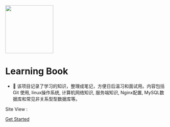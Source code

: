 <img width="150px" src="../_media/LogoMakr_6ln8tC.png">

# Learning Book

- 🍅 该项目记录了学习的知识，整理成笔记，方便日后温习和面试用。内容包括 Git 使用, linux操作系统, 计算机网络知识, 服务端知识, Nginx配置, MySQL数据库和常见非关系型型数据库等。

<span id="busuanzi_container_site_pv">Site View : <span id="busuanzi_value_site_pv">

[Get Started](app.md)


